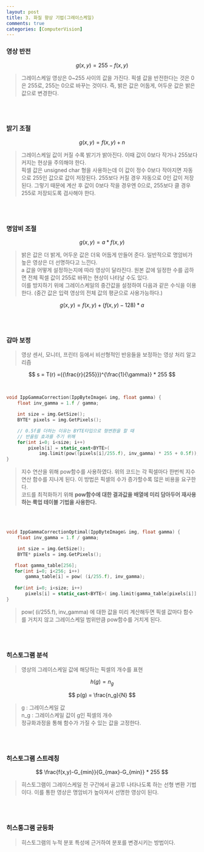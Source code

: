 ```yaml
---
layout: post
title: 3. 화질 향상 기법(그레이스케일)
comments: true
categories: [ComputerVision]
---
```


### 영상 반전

$$
g(x,y) = 255-f(x,y)
$$

> 그레이스케일 영상은 0~255 사이의 값을 가진다. 픽셀 값을 반전한다는 것은 0은 255로, 255는 0으로 바꾸는 것이다. 즉, 밝은 값은 어둡게, 어두운 값은 밝은 값으로 변경한다. 

<br/><br/>

### 밝기 조절

$$
g(x,y) = f(x,y) + n
$$

> 그레이스케일 값이 커질 수록 밝기가 밝아진다. 이때 값이 0보다 작거나 255보다 커지는 현상을 주의해야 한다. <br/> 픽셀 값은 unsigned char 형을 사용하는데 이 값이 정수 0보다 작아지면 자동으로 255인 값으로 값이 저장된다. 255보다 커질 경우 자동으로 0인 값이 저장된다. 그렇기 때문에 계산 후 값이 0보다 작을 경우엔 0으로, 255보다 클 경우 255로 저장되도록 검사해야 한다. 

<br/><br/>

### 명암비 조절

$$
g(x,y) = a * f(x,y)
$$

> 밝은 값은 더 밝게, 어두운 값은 더욱 어둡게 만들어 준다. 일반적으로 명암비가 높은 영상은 더 선명하다고 느낀다. <br/> a 값을 어떻게 설정하는지에 따라 영상이 달라진다. 원본 값에 일정한 수를 곱하면 전체 픽셀 값이 255로 바뀌는 현상이 나타날 수도 있다. <br/> 이를 방지하기 위에 그레이스케일의 중간값을 설정하여 다음과 같은 수식을 이용한다. (중간 값은 입력 영상의 전체 값의 평균으로 사용가능하다.)<br/>

$$
g(x,y) = f(x,y) + (f(x,y)-128) * a
$$

<br/><br/>

### 감마 보정

> 영상 센서, 모니터, 프린터 등에서 비선형적인 반응들을 보정하는 영상 처리 알고리즘

$$
s = T(r) =({\frac{r}{255}})^{\frac{1}{\gamma}} * 255
$$

<br/>

~~~c++
void IppGammaCorrection(IppByteImage& img, float gamma) {
    float inv_gamma = 1.f / gamma;

    int size = img.GetSize();
    BYTE* pixels = img.GetPixels();

    // 0.5f를 더하는 이유는 BYTE타입으로 형변환을 할 때
    // 반올림 효과를 주기 위해
    for(int i=0; i<size; i++)
        pixels[i] = static_cast<BYTE>(
            img.limit(pow((pixels[i]/255.f), inv_gamma) * 255 + 0.5f));
}
~~~

> 지수 연산을 위해 pow함수를 사용하였다. 위의 코드는 각 픽셀마다 한번씩 지수연산 함수를 지나게 된다. 이 방법은 픽셀의 수가 증가할수록 많은 비용을 요구한다. <br/> 코드를 최적화하기 위해 **pow함수에 대한 결과값을 배열에 미리 담아두어 재사용하는 룩업 테이블 기법을 사용한다.**

<br/><br/>

~~~c++
void IppGammaCorrectionOptimal(IppByteImage& img, float gamma) {
    float inv_gamma = 1.f / gamma;

    int size = img.GetSize();
    BYTE* pixels = img.GetPixels();

   float gamma_table[256];
   for(int i=0; i<256; i++)
       gamma_table[i] = pow( (i/255.f), inv_gamma);
   
   for(int i=0; i<size; i++)
       pixels[i] = static_cast<BYTE>( img.limit(gamma_table[pixels[i]] * 255 + 0.5f));
}
~~~~

> pow( (i/255.f), inv_gamma) 에 대한 값을 미리 계산해두면 픽셀 값마다 함수를 거치지 않고 그레이스케일 범위만큼 pow함수를 거치게 된다. 

<br/><br/>

### 히스토그램 분석

> 영상의 그레이스케일 값에 해당하는 픽셀의 개수를 표현

$$
h(g) = n_g
$$

$$
p(g) = \frac{n_g}{N}
$$

> g : 그레이스케일 값 <br/> 
n_g : 그레이스케일 값이 g인 픽셀의 개수 <br/>
정규화과정을 통해 함수가 가질 수 있는 값을 고정한다.

<br/><br/>

### 히스토그램 스트레칭

$$
\frac{f(x,y)-G_{min}}{G_{max}-G_{min}} * 255
$$

> 히스토그램이 그레이스케일 전 구간에서 골고루 나타나도록 하는 선형 변환 기법이다. 이를 통한 영상은 명암비가 높아져서 선명한 영상이 된다. 

<br/><br/>

### 히스통그램 균등화

> 히스토그램의 누적 분포 특성에 근거하여 분포를 변경시키는 방법이다. 